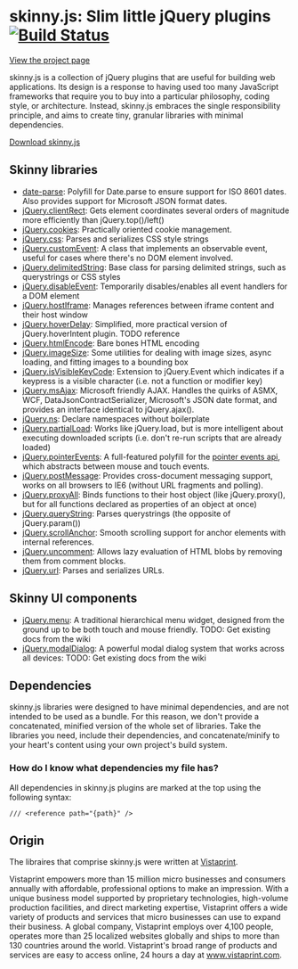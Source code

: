 skinny.js: Slim little jQuery plugins [![Build Status](https://secure.travis-ci.org/vistaprint/SkinnyJS.png?branch=master)](http://travis-ci.org/vistaprint/SkinnyJS)
===========================================

[View the project page](http://vistaprint.github.io/SkinnyJS)

skinny.js is a collection of jQuery plugins that are useful for building web applications. Its design is a response to having used too many JavaScript frameworks that require you to buy into a particular philosophy, coding style, or architecture. Instead, skinny.js embraces the single responsibility principle, and aims to create tiny, granular libraries with minimal dependencies.

[Download skinny.js](http://vistaprint.github.io/SkinnyJS/download-builder.html)

Skinny libraries
------------------

* [date-parse](http://vistaprint.github.io/SkinnyJS/date-parse.html): Polyfill for Date.parse to ensure support for ISO 8601 dates. Also provides support for Microsoft JSON format dates.
* [jQuery.clientRect](http://vistaprint.github.io/SkinnyJS/jquery.clientRect.html): Gets element coordinates several orders of magnitude more efficiently than jQuery.top()/left()
* [jQuery.cookies](http://vistaprint.github.io/SkinnyJS/jquery.cookies.html): Practically oriented cookie management.
* [jQuery.css](http://vistaprint.github.io/SkinnyJS/jquery.css.html): Parses and serializes CSS style strings
* [jQuery.customEvent](http://vistaprint.github.io/SkinnyJS/jquery.customEvent.html): A class that implements an observable event, useful for cases where there's no DOM element involved.
* [jQuery.delimitedString](http://vistaprint.github.io/SkinnyJS/jquery.delimitedString.html): Base class for parsing delimited strings, such as querystrings or CSS styles
* [jQuery.disableEvent](http://vistaprint.github.io/SkinnyJS/jquery.disableEvent.html): Temporarily disables/enables all event handlers for a DOM element
* [jQuery.hostIframe](http://vistaprint.github.io/SkinnyJS/jquery.hostIframe.html): Manages references between iframe content and their host window
* [jQuery.hoverDelay](http://vistaprint.github.io/SkinnyJS/jquery.hoverDelay.html): Simplified, more practical version of jQuery.hoverIntent plugin. TODO reference
* [jQuery.htmlEncode](http://vistaprint.github.io/SkinnyJS/jquery.htmlEncode.html): Bare bones HTML encoding
* [jQuery.imageSize](http://vistaprint.github.io/SkinnyJS/jquery.imageSize.html): Some utilities for dealing with image sizes, async loading, and fitting images to a bounding box
* [jQuery.isVisibleKeyCode](http://vistaprint.github.io/SkinnyJS/jquery.isVisibleKeyCode.html): Extension to jQuery.Event which indicates if a keypress is a visible character (i.e. not a function or modifier key)
* [jQuery.msAjax](http://vistaprint.github.io/SkinnyJS/jquery.msAjax.html): Microsoft friendly AJAX. Handles the quirks of ASMX, WCF, DataJsonContractSerializer, Microsoft's JSON date format, and provides an interface identical to jQuery.ajax().
* [jQuery.ns](http://vistaprint.github.io/SkinnyJS/jquery.ns.html): Declare namespaces without boilerplate
* [jQuery.partialLoad](http://vistaprint.github.io/SkinnyJS/jquery.partialLoad.html): Works like jQuery.load, but is more intelligent about executing downloaded scripts (i.e. don't re-run scripts that are already loaded)
* [jQuery.pointerEvents](http://vistaprint.github.io/SkinnyJS/jquery.pointerEvents.html): A full-featured polyfill for the [pointer events api](http://www.w3.org/TR/pointerevents/), which abstracts between mouse and touch events. 
* [jQuery.postMessage](http://vistaprint.github.io/SkinnyJS/jquery.postMessage.html): Provides cross-document messaging support, works on all browsers to IE6 (without URL fragments and polling).
* [jQuery.proxyAll](http://vistaprint.github.io/SkinnyJS/jquery.proxyAll.html): Binds functions to their host object (like jQuery.proxy(), but for all functions declared as properties of an object at once)
* [jQuery.queryString](http://vistaprint.github.io/SkinnyJS/jquery.queryString.html): Parses querystrings (the opposite of jQuery.param())
* [jQuery.scrollAnchor](http://vistaprint.github.io/SkinnyJS/jquery.scrollAnchor.html): Smooth scrolling support for anchor elements with internal references.
* [jQuery.uncomment](http://vistaprint.github.io/SkinnyJS/jquery.uncomment.html): Allows lazy evaluation of HTML blobs by removing them from comment blocks.
* [jQuery.url](http://vistaprint.github.io/SkinnyJS/jquery.url.html): Parses and serializes URLs.

Skinny UI components
------------------

* [jQuery.menu](http://vistaprint.github.io/SkinnyJS/jquery.menu.html): A traditional hierarchical menu widget, designed from the ground up to be both touch and mouse friendly. TODO: Get existing docs from the wiki
* [jQuery.modalDialog](http://vistaprint.github.io/SkinnyJS/jquery.modalDialog.html): A powerful modal dialog system that works across all devices: TODO: Get existing docs from the wiki

Dependencies
------------------

skinny.js libraries were designed to have minimal dependencies, and are not intended to be used as a bundle. For this reason, we don't provide a concatenated, minified version of the whole set of libraries. Take the libraries you need, include their dependencies, and concatenate/minify to your
heart's content using your own project's build system. 

### How do I know what dependencies my file has?
All dependencies in skinny.js plugins are marked at the top using the following syntax:

    /// <reference path="{path}" />

Origin
------------------
The libraires that comprise skinny.js were written at [Vistaprint](http://www.vistaprint.com).

Vistaprint empowers more than 15 million micro businesses and consumers annually with affordable, professional options to make an impression. With a unique business model supported by proprietary technologies, high-volume production facilities, and direct marketing expertise, Vistaprint offers a wide variety of products and services that micro businesses can use to expand their business. A global company, Vistaprint employs over 4,100 people, operates more than 25 localized websites globally and ships to more than 130 countries around the world. Vistaprint's broad range of products and services are easy to access online, 24 hours a day at www.vistaprint.com.